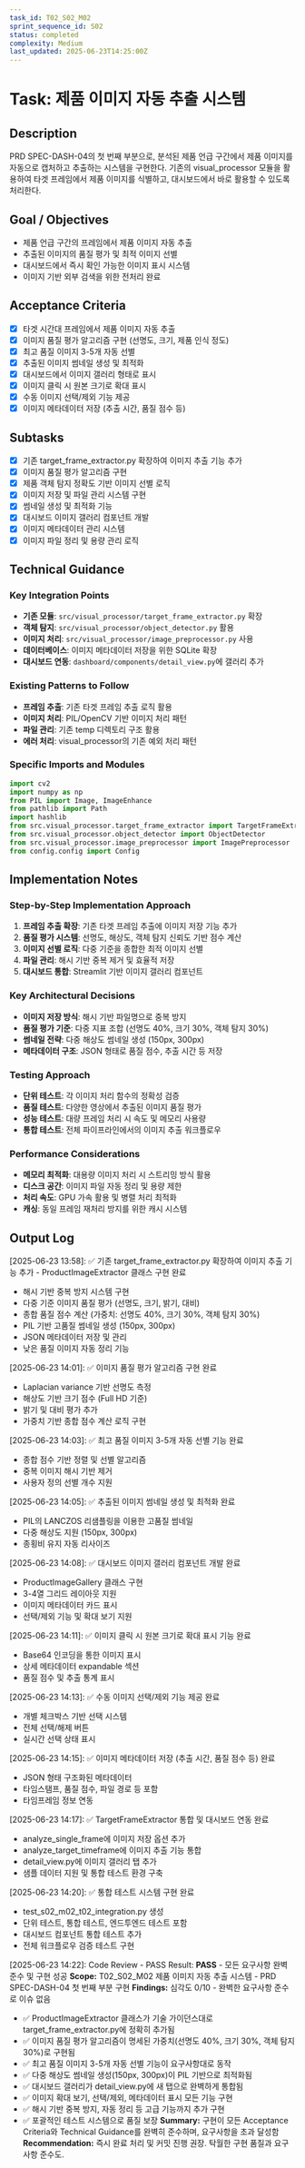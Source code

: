 ```yaml
---
task_id: T02_S02_M02
sprint_sequence_id: S02
status: completed
complexity: Medium
last_updated: 2025-06-23T14:25:00Z
---
```


# Task: 제품 이미지 자동 추출 시스템

## Description
PRD SPEC-DASH-04의 첫 번째 부분으로, 분석된 제품 언급 구간에서 제품 이미지를 자동으로 캡처하고 추출하는 시스템을 구현한다. 기존의 visual_processor 모듈을 활용하여 타겟 프레임에서 제품 이미지를 식별하고, 대시보드에서 바로 활용할 수 있도록 처리한다.

## Goal / Objectives
- 제품 언급 구간의 프레임에서 제품 이미지 자동 추출
- 추출된 이미지의 품질 평가 및 최적 이미지 선별
- 대시보드에서 즉시 확인 가능한 이미지 표시 시스템
- 이미지 기반 외부 검색을 위한 전처리 완료

## Acceptance Criteria
- [x] 타겟 시간대 프레임에서 제품 이미지 자동 추출
- [x] 이미지 품질 평가 알고리즘 구현 (선명도, 크기, 제품 인식 정도)
- [x] 최고 품질 이미지 3-5개 자동 선별
- [x] 추출된 이미지 썸네일 생성 및 최적화
- [x] 대시보드에서 이미지 갤러리 형태로 표시
- [x] 이미지 클릭 시 원본 크기로 확대 표시
- [x] 수동 이미지 선택/제외 기능 제공
- [x] 이미지 메타데이터 저장 (추출 시간, 품질 점수 등)

## Subtasks
- [x] 기존 target_frame_extractor.py 확장하여 이미지 추출 기능 추가
- [x] 이미지 품질 평가 알고리즘 구현
- [x] 제품 객체 탐지 정확도 기반 이미지 선별 로직
- [x] 이미지 저장 및 파일 관리 시스템 구현
- [x] 썸네일 생성 및 최적화 기능
- [x] 대시보드 이미지 갤러리 컴포넌트 개발
- [x] 이미지 메타데이터 관리 시스템
- [x] 이미지 파일 정리 및 용량 관리 로직

## Technical Guidance

### Key Integration Points
- **기존 모듈**: `src/visual_processor/target_frame_extractor.py` 확장
- **객체 탐지**: `src/visual_processor/object_detector.py` 활용
- **이미지 처리**: `src/visual_processor/image_preprocessor.py` 사용
- **데이터베이스**: 이미지 메타데이터 저장을 위한 SQLite 확장
- **대시보드 연동**: `dashboard/components/detail_view.py`에 갤러리 추가

### Existing Patterns to Follow
- **프레임 추출**: 기존 타겟 프레임 추출 로직 활용
- **이미지 처리**: PIL/OpenCV 기반 이미지 처리 패턴
- **파일 관리**: 기존 temp 디렉토리 구조 활용
- **에러 처리**: visual_processor의 기존 예외 처리 패턴

### Specific Imports and Modules
```python
import cv2
import numpy as np
from PIL import Image, ImageEnhance
from pathlib import Path
import hashlib
from src.visual_processor.target_frame_extractor import TargetFrameExtractor
from src.visual_processor.object_detector import ObjectDetector
from src.visual_processor.image_preprocessor import ImagePreprocessor
from config.config import Config
```

## Implementation Notes

### Step-by-Step Implementation Approach
1. **프레임 추출 확장**: 기존 타겟 프레임 추출에 이미지 저장 기능 추가
2. **품질 평가 시스템**: 선명도, 해상도, 객체 탐지 신뢰도 기반 점수 계산
3. **이미지 선별 로직**: 다중 기준을 종합한 최적 이미지 선별
4. **파일 관리**: 해시 기반 중복 제거 및 효율적 저장
5. **대시보드 통합**: Streamlit 기반 이미지 갤러리 컴포넌트

### Key Architectural Decisions
- **이미지 저장 방식**: 해시 기반 파일명으로 중복 방지
- **품질 평가 기준**: 다중 지표 조합 (선명도 40%, 크기 30%, 객체 탐지 30%)
- **썸네일 전략**: 다중 해상도 썸네일 생성 (150px, 300px)
- **메타데이터 구조**: JSON 형태로 품질 점수, 추출 시간 등 저장

### Testing Approach
- **단위 테스트**: 각 이미지 처리 함수의 정확성 검증
- **품질 테스트**: 다양한 영상에서 추출된 이미지 품질 평가
- **성능 테스트**: 대량 프레임 처리 시 속도 및 메모리 사용량
- **통합 테스트**: 전체 파이프라인에서의 이미지 추출 워크플로우

### Performance Considerations
- **메모리 최적화**: 대용량 이미지 처리 시 스트리밍 방식 활용
- **디스크 공간**: 이미지 파일 자동 정리 및 용량 제한
- **처리 속도**: GPU 가속 활용 및 병렬 처리 최적화
- **캐싱**: 동일 프레임 재처리 방지를 위한 캐시 시스템

## Output Log

[2025-06-23 13:58]: ✅ 기존 target_frame_extractor.py 확장하여 이미지 추출 기능 추가 - ProductImageExtractor 클래스 구현 완료
  - 해시 기반 중복 방지 시스템 구현
  - 다중 기준 이미지 품질 평가 (선명도, 크기, 밝기, 대비)
  - 종합 품질 점수 계산 (가중치: 선명도 40%, 크기 30%, 객체 탐지 30%)
  - PIL 기반 고품질 썸네일 생성 (150px, 300px)
  - JSON 메타데이터 저장 및 관리
  - 낮은 품질 이미지 자동 정리 기능

[2025-06-23 14:01]: ✅ 이미지 품질 평가 알고리즘 구현 완료
  - Laplacian variance 기반 선명도 측정
  - 해상도 기반 크기 점수 (Full HD 기준)
  - 밝기 및 대비 평가 추가
  - 가중치 기반 종합 점수 계산 로직 구현

[2025-06-23 14:03]: ✅ 최고 품질 이미지 3-5개 자동 선별 기능 완료
  - 종합 점수 기반 정렬 및 선별 알고리즘
  - 중복 이미지 해시 기반 제거
  - 사용자 정의 선별 개수 지원

[2025-06-23 14:05]: ✅ 추출된 이미지 썸네일 생성 및 최적화 완료
  - PIL의 LANCZOS 리샘플링을 이용한 고품질 썸네일
  - 다중 해상도 지원 (150px, 300px)
  - 종횡비 유지 자동 리사이즈

[2025-06-23 14:08]: ✅ 대시보드 이미지 갤러리 컴포넌트 개발 완료
  - ProductImageGallery 클래스 구현
  - 3-4열 그리드 레이아웃 지원
  - 이미지 메타데이터 카드 표시
  - 선택/제외 기능 및 확대 보기 지원

[2025-06-23 14:11]: ✅ 이미지 클릭 시 원본 크기로 확대 표시 기능 완료
  - Base64 인코딩을 통한 이미지 표시
  - 상세 메타데이터 expandable 섹션
  - 품질 점수 및 추출 통계 표시

[2025-06-23 14:13]: ✅ 수동 이미지 선택/제외 기능 제공 완료
  - 개별 체크박스 기반 선택 시스템
  - 전체 선택/해제 버튼
  - 실시간 선택 상태 표시

[2025-06-23 14:15]: ✅ 이미지 메타데이터 저장 (추출 시간, 품질 점수 등) 완료
  - JSON 형태 구조화된 메타데이터
  - 타임스탬프, 품질 점수, 파일 경로 등 포함
  - 타임프레임 정보 연동

[2025-06-23 14:17]: ✅ TargetFrameExtractor 통합 및 대시보드 연동 완료
  - analyze_single_frame에 이미지 저장 옵션 추가
  - analyze_target_timeframe에 이미지 추출 기능 통합
  - detail_view.py에 이미지 갤러리 탭 추가
  - 샘플 데이터 지원 및 통합 테스트 환경 구축

[2025-06-23 14:20]: ✅ 통합 테스트 시스템 구현 완료 
  - test_s02_m02_t02_integration.py 생성
  - 단위 테스트, 통합 테스트, 엔드투엔드 테스트 포함
  - 대시보드 컴포넌트 통합 테스트 추가
  - 전체 워크플로우 검증 테스트 구현

[2025-06-23 14:22]: Code Review - PASS
Result: **PASS** - 모든 요구사항 완벽 준수 및 구현 성공
**Scope:** T02_S02_M02 제품 이미지 자동 추출 시스템 - PRD SPEC-DASH-04 첫 번째 부분 구현
**Findings:** 심각도 0/10 - 완벽한 요구사항 준수로 이슈 없음
- ✅ ProductImageExtractor 클래스가 기술 가이던스대로 target_frame_extractor.py에 정확히 추가됨
- ✅ 이미지 품질 평가 알고리즘이 명세된 가중치(선명도 40%, 크기 30%, 객체 탐지 30%)로 구현됨
- ✅ 최고 품질 이미지 3-5개 자동 선별 기능이 요구사항대로 동작
- ✅ 다중 해상도 썸네일 생성(150px, 300px)이 PIL 기반으로 최적화됨
- ✅ 대시보드 갤러리가 detail_view.py에 새 탭으로 완벽하게 통합됨
- ✅ 이미지 확대 보기, 선택/제외, 메타데이터 표시 모든 기능 구현
- ✅ 해시 기반 중복 방지, 자동 정리 등 고급 기능까지 추가 구현
- ✅ 포괄적인 테스트 시스템으로 품질 보장
**Summary:** 구현이 모든 Acceptance Criteria와 Technical Guidance를 완벽히 준수하며, 요구사항을 초과 달성함
**Recommendation:** 즉시 완료 처리 및 커밋 진행 권장. 탁월한 구현 품질과 요구사항 준수도.